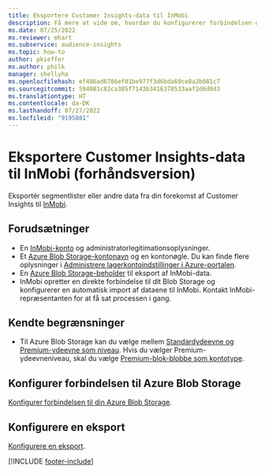 ```yaml
---
title: Eksportere Customer Insights-data til InMobi
description: Få mere at vide om, hvordan du konfigurerer forbindelsen og eksporterer til InMobi.
ms.date: 07/25/2022
ms.reviewer: mhart
ms.subservice: audience-insights
ms.topic: how-to
author: pkieffer
ms.author: philk
manager: shellyha
ms.openlocfilehash: ef486ad6786ef01be977f3d6bda69ce8a2b081c7
ms.sourcegitcommit: 594081c82ca385f7143b3416378533aaf2d6d0d3
ms.translationtype: HT
ms.contentlocale: da-DK
ms.lasthandoff: 07/27/2022
ms.locfileid: "9195881"
---
```

# <a name="export-customer-insights-data-to-inmobi-preview"></a>Eksportere Customer Insights-data til InMobi (forhåndsversion)

Eksportér segmentlister eller andre data fra din forekomst af Customer Insights til [InMobi](https://www.inmobi.com/).

## <a name="prerequisites"></a>Forudsætninger

- En [InMobi-konto](https://www.inmobi.com/) og administratorlegitimationsoplysninger.
- Et [Azure Blob Storage-kontonavn](/azure/storage/blobs/create-data-lake-storage-account) og en kontonøgle. Du kan finde flere oplysninger i [Administrere lagerkontoindstillinger i Azure-portalen](/azure/storage/common/storage-account-manage).
- En [Azure Blob Storage-beholder](/azure/storage/blobs/storage-quickstart-blobs-portal#create-a-container) til eksport af InMobi-data.
- InMobi opretter en direkte forbindelse til dit Blob Storage og konfigurerer en automatisk import af dataene til InMobi. Kontakt InMobi-repræsentanten for at få sat processen i gang.

## <a name="known-limitations"></a>Kendte begrænsninger

- Til Azure Blob Storage kan du vælge mellem [Standardydeevne og Premium-ydeevne som niveau](/azure/storage/blobs/storage-blob-performance-tiers). Hvis du vælger Premium-ydeevneniveau, skal du vælge [Premium-blok-blobbe som kontotype](/azure/storage/common/storage-account-overview#types-of-storage-accounts).

## <a name="set-up-connection-to-azure-blob-storage"></a>Konfigurer forbindelsen til Azure Blob Storage

[Konfigurer forbindelsen til din Azure Blob Storage](export-azure-blob-storage.md).

## <a name="configure-an-export"></a>Konfigurere en eksport

[Konfigurere en eksport](export-azure-blob-storage.md#configure-an-export).

[!INCLUDE [footer-include](includes/footer-banner.md)]
